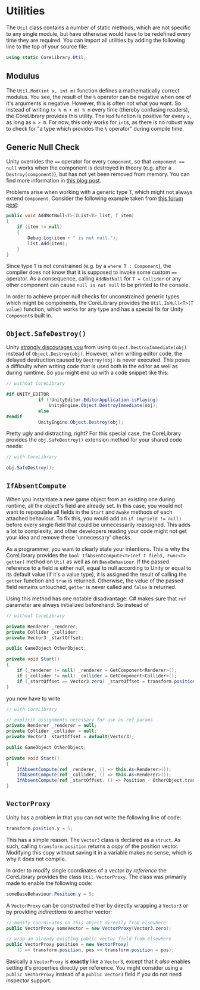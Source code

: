 # Utilities

The `Util` class contains a number of static methods, which are not specific to any single module, but have otherwise would have to be redefined every time they are required. You can import all utilities by adding the following line to the top of your source file:

```cs
using static CoreLibrary.Util;
```

## Modulus

The `Util.Mod(int x, int m)` function defines a mathematically correct modulus. You see, the result of the `%` operator can be negative when one of it's arguments is negative. However, this is often not what you want. So instead of writing `(x % m + m) % m` every time (thereby confusing readers), the CoreLibrary provides this utility. The `Mod` function is positive for every `x`, as long as `m > 0`. For now, this only works for `int`s, as there is no robust way to check for "a type which provides the `%` operator" during compile time.

## Generic Null Check

Unity overrides the `==` operator for every `Component`, so that `component == null` works when the component is destroyed in theory (e.g. after a `Destroy(component)`), but has not yet been removed from memory. You can find more information in [this blog post](https://blogs.unity3d.com/2014/05/16/custom-operator-should-we-keep-it/).

Problems arise when working with a generic type `T`, which might not always extend `Component`. Consider the following example taken from [this forum post](https://forum.unity.com/threads/null-check-inconsistency-c.220649/):

```cs
public void AddNotNull<T>(IList<T> list, T item)
{
    if (item != null)
    {
        Debug.Log(item + " is not null.");
        list.Add(item);
    }
}
```

Since type `T` is not constrained (e.g. by a `where T : Component`), the compiler does not know that it is supposed to invoke some custom `==` operator. As a consequence, calling `AddNotNull` for `T = Collider` or any other component can cause `null is not null` to be printed to the console.

In order to achieve proper null checks for unconstrained generic types which might be components, the CoreLibrary provides the `Util.IsNull<T>(T value)` function, which works for any type and has a special fix for Unity `Component`s built in.

## `Object.SafeDestroy()`

Unity [strongly discourages you](https://docs.unity3d.com/ScriptReference/Object.DestroyImmediate.html) from using `Object.DestroyImmediate(obj)` instead of `Object.Destroy(obj)`. However, when writing editor code, the delayed destruction caused by `Destroy(obj)` is never executed.
This poses a difficulty when writing code that is used both in the editor as well as during rumtime. So you might end up with a code snippet like this:

```cs
// without CoreLibrary

#if UNITY_EDITOR
            if (!UnityEditor.EditorApplication.isPlaying)
                UnityEngine.Object.DestroyImmediate(obj);
            else
#endif
            UnityEngine.Object.Destroy(obj);

```

Pretty ugly and distracting, right? For this special case, the CoreLibrary provides the `obj.SafeDestroy()` extension method for your shared code needs:

```cs
// with CoreLibrary

obj.SafeDestroy();
```

## `IfAbsentCompute`

When you instantiate a new game object from an existing one during runtime, all the object's field are already set. In this case, you would not want to repopulate all fields in the `Start` and `Awake` methods of each attached behaviour. To fix this, you would add an `if (myField != null)` before every single field that could be unnecessarily reassigned. This adds a lot to complexity, and other developers reading your code might not get your idea and remove these 'unnecessary' checks.

As a programmer, you want to clearly state your intentions. This is why the CoreLibrary provides the `bool IfAbsentCompute<T>(ref T field, Func<T> getter)` method on `Util` as well as on `BaseBehaviour`. If the passed reference to a field is either null, equal to null according to Unity or equal to its default value (if it's a value type), it is assigned the result of calling the `getter` function and `true` is returned. Otherwise, the value of the passed field remains untouched, `getter` is never called and `false` is returned.

Using this method has one notable disadvantage: C# makes sure that `ref` parameter are always initialized beforehand. So instead of

```cs
// without CoreLibrary

private Renderer _renderer;
private Collider _collider;
private Vector3 _startOffset;

public GameObject OtherObject;

private void Start() 
{
	if (_renderer != null) _renderer = GetComponent<Renderer>();
	if (_collider != null) _collider = GetComponent<Collider>();
	if (_startOffset == Vector3.zero) _startOffset = transform.position - OtherObject.transform.position;
}
```

you now have to write

```cs
// with CoreLibrary

// explicit assignments necessary for use as ref params
private Renderer _renderer = null;
private Collider _collider = null;
private Vector3 _startOffset = default(Vector3);

public GameObject OtherObject;

private void Start() 
{
	IfAbsentCompute(ref _renderer, () => this.As<Renderer>());
	IfAbsentCompute(ref _collider, () => this.As<Renderer>());
	IfAbsentCompute(ref _startOffset, () => Position - OtherObject.transform.position);
}
```

## `VectorProxy`

Unity has a problem in that you can not write the following line of code:

```cs
transform.position.y = 5;
```

This has a simple reason. The `Vector3` class is declared as a `struct`. As such, calling `transform.position` returns a *copy* of the position vector. Modifying this copy without saving it in a variable makes no sense, which is why it does not compile.

In order to modify single coordinates of a vector *by reference* the CoreLibrary provides the class `Util.VectorProxy`. The class was primarily made to enable the following code:

```cs
someBaseBehaviour.Position.y = 5;
```

A `VectorProxy` can be constructed either by directly wrapping a `Vector3` or by providing *indirections* to another vector:

```cs
// modify coordinates on this object directly from elsewhere
public VectorProxy someVector = new VectorProxy(Vector3.zero);

// wrap an already existing public vector field from elsewhere
public VectorProxy position = new VectorProxy(
    () => transform.position, pos => transform.position = pos);
```

Basically a `VectorProxy` is **exactly** like a `Vector3`, except that it *also* enables setting it's properties directly per reference. You might consider using a `public VectorProxy` instead of a `public Vector3` field if you do not need inspector support. 
